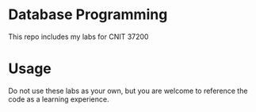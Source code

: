 # Database Programming
This repo includes my labs for CNIT 37200

# Usage
Do not use these labs as your own, but you are welcome to reference the code as a learning experience.
